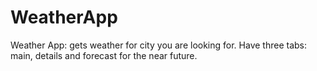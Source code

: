 # WeatherApp
Weather App: gets weather for city you are looking for. Have three tabs: main, details and forecast for the near future.
